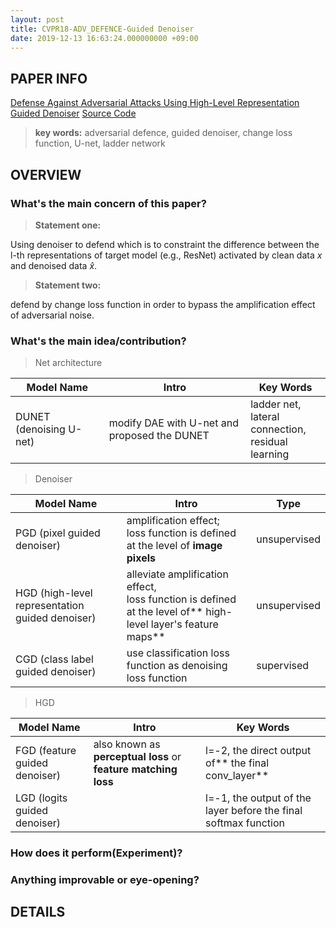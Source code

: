 ```yaml
---
layout: post
title: CVPR18-ADV_DEFENCE-Guided Denoiser
date: 2019-12-13 16:63:24.000000000 +09:00
---
```



## PAPER INFO
[Defense Against Adversarial Attacks Using High-Level Representation Guided Denoiser](https://arxiv.org/abs/1712.02976)
[Source Code](https://github.com/lfz/Guided-Denoise)

>**key words:** adversarial defence, guided denoiser, change loss function, U-net, ladder network

## OVERVIEW
### What's the main concern of this paper?
>**Statement one:**

Using denoiser to defend which is to constraint the difference between the l-th representations of target model (e.g., ResNet) activated by clean data $x$ and denoised data $\hat{x}$. 

>**Statement two:**

defend by change loss function in order to bypass the amplification effect of adversarial noise.

### What's the main idea/contribution?

>Net architecture

|Model Name|Intro|Key Words|
|---|---|---|
|DUNET (denoising U-net)|modify DAE with U-net and proposed the DUNET|ladder net,<br>lateral connection, <br>residual learning|
> Denoiser

|Model Name|Intro| Type|
|---|---|---|
|PGD (pixel guided denoiser)|amplification effect;<br>loss function is defined at the level of **image pixels**|unsupervised|
|HGD (high-level representation guided denoiser)|alleviate amplification effect,<br>loss function is defined at the level of** high-level layer's feature maps** |unsupervised|
|CGD (class label guided denoiser)|use classification loss function as denoising loss function|supervised|

>HGD

|Model Name|Intro|Key Words|
|---|---|---|
|FGD (feature guided denoiser)|also known as **perceptual loss** or **feature matching loss**|l=-2, the direct output of** the final conv_layer**|
|LGD (logits guided denoiser)| |l=-1, the output of the layer before the final softmax function|

### How does it perform(Experiment)?
### Anything improvable or eye-opening?

## DETAILS
